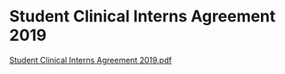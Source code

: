 # Student Clinical Interns Agreement 2019

[Student Clinical Interns Agreement 2019.pdf](Student%20Clinical%20Interns%20Agreement%202019%202dc55e41e5d84ba0863a68522cb68f72/Student_Clinical_Interns_Agreement_2019.pdf)